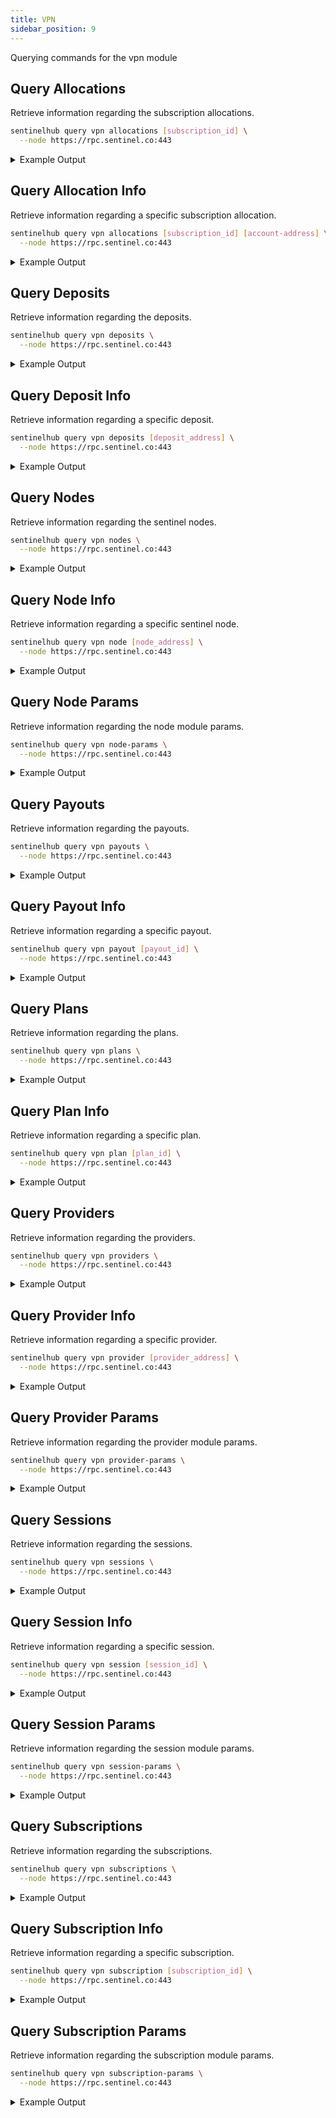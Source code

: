 ```yaml
---
title: VPN
sidebar_position: 9
---
```


Querying commands for the vpn module

## Query Allocations

Retrieve information regarding the subscription allocations.

```bash
sentinelhub query vpn allocations [subscription_id] \
  --node https://rpc.sentinel.co:443
```
<details>
<summary>Example Output</summary>
<p>

```bash
allocations:
- address: sent1ecuszz8jyyj2awj3um3vy7vp3j2nmenpcx6qlj
  granted_bytes: "4000000000"
  id: "536371"
  utilised_bytes: "93720450"
pagination:
  next_key: null
  total: "0"
```

</p>
</details>

## Query Allocation Info

Retrieve information regarding a specific subscription allocation.

```bash
sentinelhub query vpn allocations [subscription_id] [account-address] \
  --node https://rpc.sentinel.co:443
```
<details>
<summary>Example Output</summary>
<p>

```bash
allocation:
  address: sent1ecuszz8jyyj2awj3um3vy7vp3j2nmenpcx6qlj
  granted_bytes: "4000000000"
  id: "536371"
  utilised_bytes: "93720450"
```

</p>
</details>

## Query Deposits

Retrieve information regarding the deposits.

```bash
sentinelhub query vpn deposits \
  --node https://rpc.sentinel.co:443
```
<details>
<summary>Example Output</summary>
<p>

```bash
deposits:
- address: sent1llte2g2v67sc2x9nns256q63mfdgd0qthkwlhq
  coins:
  - amount: "203185679"
    denom: udvpn
- address: sent1lhldmyvyqekg8gmkq867f997vqvryyz0nvhhff
  coins:
  - amount: "1180852"
    denom: ibc/B1C0DDB14F25279A2026BC8794E12B259F8BDA546A3C5132CCAEE4431CE36783
pagination:
  next_key: FP2vsI+19jLsqeMcTRWrIZaVWfzf
  total: "0"
```

</p>
</details>

## Query Deposit Info

Retrieve information regarding a specific deposit.

```bash
sentinelhub query vpn deposits [deposit_address] \
  --node https://rpc.sentinel.co:443
```
<details>
<summary>Example Output</summary>
<p>

```bash
deposit:
  address: sent1llte2g2v67sc2x9nns256q63mfdgd0qthkwlhq
  coins:
  - amount: "203185679"
    denom: udvpn
```

</p>
</details>

## Query Nodes

Retrieve information regarding the sentinel nodes.

```bash
sentinelhub query vpn nodes \
  --node https://rpc.sentinel.co:443
```
<details>
<summary>Example Output</summary>
<p>

```bash
nodes:
- address: sentnode1ll7gmtzejcw8ycu3hexay8wlmjuau98veypv7p
  gigabyte_prices:
  - amount: "105000"
    denom: ibc/31FEE1A2A9F9C01113F90BD0BBCCE8FD6BBB8585FAF109A2101827DD1D5B95B8
  - amount: "9204"
    denom: ibc/A8C2D23A1E6F95DA4E48BA349667E322BD7A6C996D8A4AAE8BA72E190F3D1477
  - amount: "5000000"
    denom: ibc/B1C0DDB14F25279A2026BC8794E12B259F8BDA546A3C5132CCAEE4431CE36783
  - amount: "122740"
    denom: ibc/ED07A3391A112B175915CD8FAF43A2DA8E4790EDE12566649D0C2F97716B8518
  - amount: "150000000"
    denom: udvpn
  hourly_prices:
  - amount: "168000"
    denom: ibc/31FEE1A2A9F9C01113F90BD0BBCCE8FD6BBB8585FAF109A2101827DD1D5B95B8
  - amount: "6000"
    denom: ibc/A8C2D23A1E6F95DA4E48BA349667E322BD7A6C996D8A4AAE8BA72E190F3D1477
  - amount: "5000000"
    denom: ibc/B1C0DDB14F25279A2026BC8794E12B259F8BDA546A3C5132CCAEE4431CE36783
  - amount: "80000"
    denom: ibc/ED07A3391A112B175915CD8FAF43A2DA8E4790EDE12566649D0C2F97716B8518
  - amount: "130000000"
    denom: udvpn
  inactive_at: "0001-01-01T00:00:00Z"
  remote_url: https://65.21.121.4:6044
  status: inactive
  status_at: "2022-10-12T00:19:47.796270733Z"
- address: sentnode1lla0v268p0jshvehuhe9jhshzcq2gj8ap8j9gs
  gigabyte_prices:
  - amount: "52573"
    denom: ibc/31FEE1A2A9F9C01113F90BD0BBCCE8FD6BBB8585FAF109A2101827DD1D5B95B8
  - amount: "9204"
    denom: ibc/A8C2D23A1E6F95DA4E48BA349667E322BD7A6C996D8A4AAE8BA72E190F3D1477
  - amount: "1180852"
    denom: ibc/B1C0DDB14F25279A2026BC8794E12B259F8BDA546A3C5132CCAEE4431CE36783
  - amount: "122740"
    denom: ibc/ED07A3391A112B175915CD8FAF43A2DA8E4790EDE12566649D0C2F97716B8518
  - amount: "15342624"
    denom: udvpn
  hourly_prices:
  - amount: "18480"
    denom: ibc/31FEE1A2A9F9C01113F90BD0BBCCE8FD6BBB8585FAF109A2101827DD1D5B95B8
  - amount: "770"
    denom: ibc/A8C2D23A1E6F95DA4E48BA349667E322BD7A6C996D8A4AAE8BA72E190F3D1477
  - amount: "1871892"
    denom: ibc/B1C0DDB14F25279A2026BC8794E12B259F8BDA546A3C5132CCAEE4431CE36783
  - amount: "18897"
    denom: ibc/ED07A3391A112B175915CD8FAF43A2DA8E4790EDE12566649D0C2F97716B8518
  - amount: "4160000"
    denom: udvpn
  inactive_at: "0001-01-01T00:00:00Z"
  remote_url: https://103.56.218.82:30021
  status: inactive
  status_at: "2024-03-16T00:45:44.741463742Z"
pagination:
  next_key: AhT/+YxOvcCtyt9cFullbXKxNQoBSg==
  total: "0"
```

</p>
</details>

## Query Node Info

Retrieve information regarding a specific sentinel node.

```bash
sentinelhub query vpn node [node_address] \
  --node https://rpc.sentinel.co:443
```
<details>
<summary>Example Output</summary>
<p>

```bash
node:
  address: sentnode1ll7gmtzejcw8ycu3hexay8wlmjuau98veypv7p
  gigabyte_prices:
  - amount: "105000"
    denom: ibc/31FEE1A2A9F9C01113F90BD0BBCCE8FD6BBB8585FAF109A2101827DD1D5B95B8
  - amount: "9204"
    denom: ibc/A8C2D23A1E6F95DA4E48BA349667E322BD7A6C996D8A4AAE8BA72E190F3D1477
  - amount: "5000000"
    denom: ibc/B1C0DDB14F25279A2026BC8794E12B259F8BDA546A3C5132CCAEE4431CE36783
  - amount: "122740"
    denom: ibc/ED07A3391A112B175915CD8FAF43A2DA8E4790EDE12566649D0C2F97716B8518
  - amount: "150000000"
    denom: udvpn
  hourly_prices:
  - amount: "168000"
    denom: ibc/31FEE1A2A9F9C01113F90BD0BBCCE8FD6BBB8585FAF109A2101827DD1D5B95B8
  - amount: "6000"
    denom: ibc/A8C2D23A1E6F95DA4E48BA349667E322BD7A6C996D8A4AAE8BA72E190F3D1477
  - amount: "5000000"
    denom: ibc/B1C0DDB14F25279A2026BC8794E12B259F8BDA546A3C5132CCAEE4431CE36783
  - amount: "80000"
    denom: ibc/ED07A3391A112B175915CD8FAF43A2DA8E4790EDE12566649D0C2F97716B8518
  - amount: "130000000"
    denom: udvpn
  inactive_at: "0001-01-01T00:00:00Z"
  remote_url: https://65.21.121.4:6044
  status: inactive
  status_at: "2022-10-12T00:19:47.796270733Z"
```

</p>
</details>

## Query Node Params

Retrieve information regarding the node module params.

```bash
sentinelhub query vpn node-params \
  --node https://rpc.sentinel.co:443
```
<details>
<summary>Example Output</summary>
<p>

```bash
params:
  active_duration: 3600s
  deposit:
    amount: "0"
    denom: udvpn
  max_gigabyte_prices:
  - amount: "477940"
    denom: ibc/31FEE1A2A9F9C01113F90BD0BBCCE8FD6BBB8585FAF109A2101827DD1D5B95B8
  - amount: "83680"
    denom: ibc/A8C2D23A1E6F95DA4E48BA349667E322BD7A6C996D8A4AAE8BA72E190F3D1477
  - amount: "10735020"
    denom: ibc/B1C0DDB14F25279A2026BC8794E12B259F8BDA546A3C5132CCAEE4431CE36783
  - amount: "1115820"
    denom: ibc/ED07A3391A112B175915CD8FAF43A2DA8E4790EDE12566649D0C2F97716B8518
  - amount: "153426240"
    denom: udvpn
  max_hourly_prices:
  - amount: "168000"
    denom: ibc/31FEE1A2A9F9C01113F90BD0BBCCE8FD6BBB8585FAF109A2101827DD1D5B95B8
  - amount: "7000"
    denom: ibc/A8C2D23A1E6F95DA4E48BA349667E322BD7A6C996D8A4AAE8BA72E190F3D1477
  - amount: "17017200"
    denom: ibc/B1C0DDB14F25279A2026BC8794E12B259F8BDA546A3C5132CCAEE4431CE36783
  - amount: "171790"
    denom: ibc/ED07A3391A112B175915CD8FAF43A2DA8E4790EDE12566649D0C2F97716B8518
  - amount: "135572000"
    denom: udvpn
  max_subscription_gigabytes: "1000000"
  max_subscription_hours: "720"
  min_gigabyte_prices:
  - amount: "1"
    denom: ibc/31FEE1A2A9F9C01113F90BD0BBCCE8FD6BBB8585FAF109A2101827DD1D5B95B8
  - amount: "1"
    denom: ibc/A8C2D23A1E6F95DA4E48BA349667E322BD7A6C996D8A4AAE8BA72E190F3D1477
  - amount: "1"
    denom: ibc/B1C0DDB14F25279A2026BC8794E12B259F8BDA546A3C5132CCAEE4431CE36783
  - amount: "1"
    denom: ibc/ED07A3391A112B175915CD8FAF43A2DA8E4790EDE12566649D0C2F97716B8518
  - amount: "1"
    denom: udvpn
  min_hourly_prices:
  - amount: "1"
    denom: ibc/31FEE1A2A9F9C01113F90BD0BBCCE8FD6BBB8585FAF109A2101827DD1D5B95B8
  - amount: "1"
    denom: ibc/A8C2D23A1E6F95DA4E48BA349667E322BD7A6C996D8A4AAE8BA72E190F3D1477
  - amount: "1"
    denom: ibc/B1C0DDB14F25279A2026BC8794E12B259F8BDA546A3C5132CCAEE4431CE36783
  - amount: "1"
    denom: ibc/ED07A3391A112B175915CD8FAF43A2DA8E4790EDE12566649D0C2F97716B8518
  - amount: "1"
    denom: udvpn
  min_subscription_gigabytes: "1"
  min_subscription_hours: "1"
  staking_share: "0.200000000000000000"
```

</p>
</details>

## Query Payouts

Retrieve information regarding the payouts.

```bash
sentinelhub query vpn payouts \
  --node https://rpc.sentinel.co:443
```
<details>
<summary>Example Output</summary>
<p>

```bash
pagination:
  next_key: AAAAAAAIL3E=
  total: "0"
payouts:
- address: sent17h00cnhccphxftsxm98s88n3s20quqkj4jg6dv
  hours: "167"
  id: "536435"
  next_at: "2024-05-27T08:49:44.604790891Z"
  node_address: sentnode13vvhuzz9s3jf2sltqmrj2w0ad0043vth4yxc5u
  price:
    amount: "4160000"
    denom: udvpn
- address: sent17h00cnhccphxftsxm98s88n3s20quqkj4jg6dv
  hours: "167"
  id: "536434"
  next_at: "2024-05-27T08:49:38.730268717Z"
  node_address: sentnode1n0gcfcnfefgta26ynqq33dvscvsxdyf944xqdv
  price:
    amount: "4160000"
    denom: udvpn
```

</p>
</details>

## Query Payout Info

Retrieve information regarding a specific payout.

```bash
sentinelhub query vpn payout [payout_id] \
  --node https://rpc.sentinel.co:443
```
<details>
<summary>Example Output</summary>
<p>

```bash
payout:
  address: sent17h00cnhccphxftsxm98s88n3s20quqkj4jg6dv
  hours: "167"
  id: "536435"
  next_at: "2024-05-27T08:49:44.604790891Z"
  node_address: sentnode13vvhuzz9s3jf2sltqmrj2w0ad0043vth4yxc5u
  price:
    amount: "4160000"
    denom: udvpn
```

</p>
</details>

## Query Plans

Retrieve information regarding the plans.

```bash
sentinelhub query vpn plans \
  --node https://rpc.sentinel.co:443
```
<details>
<summary>Example Output</summary>
<p>

```bash
pagination:
  next_key: AgAAAAAAAAAc
  total: "0"
plans:
- duration: 2592000s
  gigabytes: "9999999999999"
  id: "31"
  prices:
  - amount: "1333330000"
    denom: udvpn
  provider_address: sentprov17h00cnhccphxftsxm98s88n3s20quqkja95pk5
  status: inactive
  status_at: "2024-04-11T13:45:00.681815995Z"
- duration: 2592000s
  gigabytes: "9999999999999"
  id: "30"
  prices:
  - amount: "1333330000"
    denom: udvpn
  provider_address: sentprov17h00cnhccphxftsxm98s88n3s20quqkja95pk5
  status: inactive
  status_at: "2024-04-11T13:42:19.796834813Z"
```

</p>
</details>

## Query Plan Info

Retrieve information regarding a specific plan.

```bash
sentinelhub query vpn plan [plan_id] \
  --node https://rpc.sentinel.co:443
```
<details>
<summary>Example Output</summary>
<p>

```bash
plan:
  duration: 2592000s
  gigabytes: "9999999999999"
  id: "31"
  prices:
  - amount: "1333330000"
    denom: udvpn
  provider_address: sentprov17h00cnhccphxftsxm98s88n3s20quqkja95pk5
  status: inactive
  status_at: "2024-04-11T13:45:00.681815995Z"
```

</p>
</details>

## Query Providers

Retrieve information regarding the providers.

```bash
sentinelhub query vpn providers \
  --node https://rpc.sentinel.co:443
```
<details>
<summary>Example Output</summary>
<p>

```bash
pagination:
  next_key: ARTve9qg1kymseR8GKZL43WHc5QSYw==
  total: "0"
providers:
- address: sentprov1gjkdw8arm54sv7xdhjxnx30lcya4alhfktuxyy
  description: SOLAR dVPN
  identity: 6257A55EA42BA680
  name: SOLAR dVPN
  status: active
  status_at: "2023-08-18T12:10:36.572027592Z"
  website: https://labs.solar
- address: sentprov1gatdlpdc4fadckccypjfnam2a4rcmum55q46zn
  description: ""
  identity: sentprov12kyhkw2xsc8g3t8dtz569c6fn2qejmzs92s07h
  name: apiVPN (Staging)
  status: active
  status_at: "2023-12-29T07:24:24.274968530Z"
  website: https://apivpn.io
```

</p>
</details>

## Query Provider Info

Retrieve information regarding a specific provider.

```bash
sentinelhub query vpn provider [provider_address] \
  --node https://rpc.sentinel.co:443
```
<details>
<summary>Example Output</summary>
<p>

```bash
provider:
  address: sentprov1gjkdw8arm54sv7xdhjxnx30lcya4alhfktuxyy
  description: SOLAR dVPN
  identity: 6257A55EA42BA680
  name: SOLAR dVPN
  status: active
  status_at: "2023-08-18T12:10:36.572027592Z"
  website: https://labs.solar
```

</p>
</details>

## Query Provider Params

Retrieve information regarding the provider module params.

```bash
sentinelhub query vpn provider-params \
  --node https://rpc.sentinel.co:443
```
<details>
<summary>Example Output</summary>
<p>

```bash
params:
  deposit:
    amount: "25000000000"
    denom: udvpn
  staking_share: "0.200000000000000000"
```

</p>
</details>

## Query Sessions

Retrieve information regarding the sessions.

```bash
sentinelhub query vpn sessions \
  --node https://rpc.sentinel.co:443
```
<details>
<summary>Example Output</summary>
<p>

```bash
pagination:
  next_key: AAAAAABtK1M=
  total: "0"
sessions:
- address: sent1m59kme7ze64y5xdx9qf34egts2n75s6rk7s440
  bandwidth:
    download: "134839672"
    upload: "2093403"
  duration: 1527102.238250128s
  id: "6983783"
  inactive_at: "2024-05-27T10:00:51.062067319Z"
  node_address: sentnode1uwuwrr47vhf253wt9h72h2t74cy9y4hzt2p347
  status: active
  status_at: "2024-05-09T15:39:46.315804597Z"
  subscription_id: "521278"
- address: sent1m59kme7ze64y5xdx9qf34egts2n75s6rk7s440
  bandwidth:
    download: "35506669"
    upload: "1727060"
  duration: 1196093.023347066s
  id: "7142303"
  inactive_at: "2024-05-27T09:59:17.184723488Z"
  node_address: sentnode1jx8xswsw2h9zsjsxc8cfx2dw2d0n6v92m4y9pr
  status: active
  status_at: "2024-05-13T11:36:34.935109352Z"
  subscription_id: "510506"
```

</p>
</details>

## Query Session Info

Retrieve information regarding a specific session.

```bash
sentinelhub query vpn session [session_id] \
  --node https://rpc.sentinel.co:443
```
<details>
<summary>Example Output</summary>
<p>

```bash
session:
  address: sent1m59kme7ze64y5xdx9qf34egts2n75s6rk7s440
  bandwidth:
    download: "134839672"
    upload: "2093403"
  duration: 1527102.238250128s
  id: "6983783"
  inactive_at: "2024-05-27T10:00:51.062067319Z"
  node_address: sentnode1uwuwrr47vhf253wt9h72h2t74cy9y4hzt2p347
  status: active
  status_at: "2024-05-09T15:39:46.315804597Z"
  subscription_id: "521278"
```

</p>
</details>

## Query Session Params

Retrieve information regarding the session module params.

```bash
sentinelhub query vpn session-params \
  --node https://rpc.sentinel.co:443
```
<details>
<summary>Example Output</summary>
<p>

```bash
params:
  proof_verification_enabled: false
  status_change_delay: 7200s
```

</p>
</details>

## Query Subscriptions

Retrieve information regarding the subscriptions.

```bash
sentinelhub query vpn subscriptions \
  --node https://rpc.sentinel.co:443
```
<details>
<summary>Example Output</summary>
<p>

```bash
pagination:
  next_key: AAAAAAAF65k=
  total: "0"
subscriptions:
- '@type': /sentinel.subscription.v2.NodeSubscription
  base:
    address: sent1gameg02a9cwjxksh55nxjkzm9gc7254vuuvyht
    id: "387863"
    inactive_at: "2024-05-27T08:54:07.343738478Z"
    status: inactive_pending
    status_at: "2024-05-27T04:54:07.343738478Z"
  deposit:
    amount: "15000000"
    denom: udvpn
  gigabytes: "1"
  hours: "0"
  node_address: sentnode1xx7yw6nq7z9373qcajsythkhzl9lftpmwprxer
- '@type': /sentinel.subscription.v2.NodeSubscription
  base:
    address: sent1zyyuuvsqnv7ujvga9ajr2jfnajllt7n2cczh9c
    id: "387897"
    inactive_at: "2024-05-27T10:02:16.712367913Z"
    status: inactive_pending
    status_at: "2024-05-27T06:02:16.712367913Z"
  deposit:
    amount: "15342624"
    denom: udvpn
  gigabytes: "1"
  hours: "0"
  node_address: sentnode1f8g3app5cf8dy0822r86zcttlrpnl4q69487sf
```

</p>
</details>

## Query Subscription Info

Retrieve information regarding a specific subscription.

```bash
sentinelhub query vpn subscription [subscription_id] \
  --node https://rpc.sentinel.co:443
```
<details>
<summary>Example Output</summary>
<p>

```bash
subscription:
  '@type': /sentinel.subscription.v2.NodeSubscription
  base:
    address: sent1gameg02a9cwjxksh55nxjkzm9gc7254vuuvyht
    id: "387863"
    inactive_at: "2024-05-27T08:54:07.343738478Z"
    status: inactive_pending
    status_at: "2024-05-27T04:54:07.343738478Z"
  deposit:
    amount: "15000000"
    denom: udvpn
  gigabytes: "1"
  hours: "0"
  node_address: sentnode1xx7yw6nq7z9373qcajsythkhzl9lftpmwprxer
```

</p>
</details>

## Query Subscription Params

Retrieve information regarding the subscription module params.

```bash
sentinelhub query vpn subscription-params \
  --node https://rpc.sentinel.co:443
```
<details>
<summary>Example Output</summary>
<p>

```bash
params:
  status_change_delay: 14400s
```

</p>
</details>